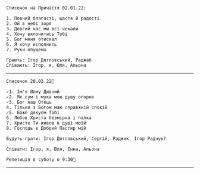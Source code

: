 ```
Списочок на Причастя 02.01.22:

1. Повний благості, щастя й радості
2. Ой в небі зоря
3. Довгий час ми всі чекали
4. Хочу вклонитись Тобі
5. Бог меня отискал
6. Я хочу исполнить
7. Руки опущены

Грають: Ігор Дятловський, Раджаб
Співають: Ігор, я, Юля, Альона
```
--------------------------------------------------------------------------------
```
Списочок 20.03.22🤍

✓1. Ім'я Йому Дивний
✓2. Як сум і мука мою душу огорне
✓3. Бог наш Отець
4. Тільки з Богом маю справжній спокій
✓5. Боже дякуєм Тобі
6. Любов Христа безмірна і палка
7. Христе Ти живеш в душі моїй
8. Господь є Добрий Пастир мій

Будуть грати: Ігор Дятловський, Сергій, Раджик, Ігор Радчук?

Співати: Ігор, я, Юля, Інна, Альона

Репетиція в суботу о 9:30🌿
```
--------------------------------------------------------------------------------
